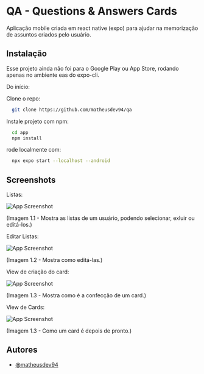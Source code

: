 # QA - Questions & Answers Cards

Aplicação mobile criada em react native (expo) para ajudar na memorização de assuntos criados pelo usuário.

## Instalação

Esse projeto ainda não foi para o Google Play ou App Store, rodando apenas no ambiente eas do expo-cli.

Do início:

Clone o repo:

```bash
  git clone https://github.com/matheusdev94/qa
```

Instale projeto com npm:

```bash
  cd app
  npm install
```

rode localmente com:

```bash
  npx expo start --localhost --android
```

## Screenshots

Listas:

![App Screenshot](https://i.ibb.co/nBXyKnk/QA-home-lists.jpg)

(Imagem 1.1 - Mostra as listas de um usuário, podendo selecionar, exluir ou editá-los.)

Editar Listas:

![App Screenshot](https://i.ibb.co/HFttGy1/QA-edit-lists.jpg)

(Imagem 1.2 - Mostra como editá-las.)

View de criação do card:

![App Screenshot](https://i.ibb.co/RT8rG25/QA-edit-card.jpg)

(Imagem 1.3 - Mostra como é a confecção de um card.)


View de Cards:

![App Screenshot](https://i.ibb.co/M5zGxt2/QA-answer-side-card.jpg)

(Imagem 1.3 - Como um card é depois de pronto.)

## Autores

- [@matheusdev94](https://github.com/matheusdev94)
